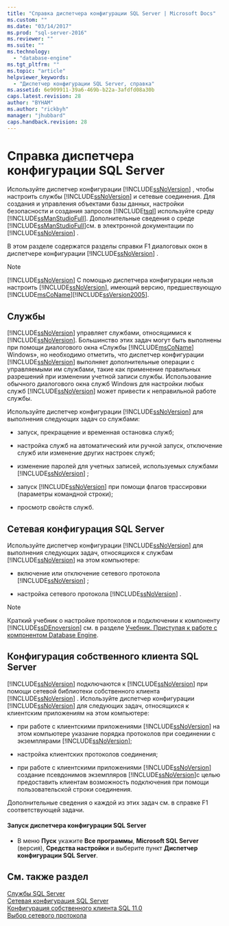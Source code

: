 ```yaml
---
title: "Справка диспетчера конфигурации SQL Server | Microsoft Docs"
ms.custom: ""
ms.date: "03/14/2017"
ms.prod: "sql-server-2016"
ms.reviewer: ""
ms.suite: ""
ms.technology: 
  - "database-engine"
ms.tgt_pltfrm: ""
ms.topic: "article"
helpviewer_keywords: 
  - "Диспетчер конфигурации SQL Server, справка"
ms.assetid: 6e909911-39a6-469b-b22a-3afdfd08a30b
caps.latest.revision: 28
author: "BYHAM"
ms.author: "rickbyh"
manager: "jhubbard"
caps.handback.revision: 28
---
```

# Справка диспетчера конфигурации SQL Server
  Используйте диспетчер конфигурации [!INCLUDE[ssNoVersion](../../includes/ssnoversion-md.md)] , чтобы настроить службы [!INCLUDE[ssNoVersion](../../includes/ssnoversion-md.md)] и сетевые соединения. Для создания и управления объектами базы данных, настройки безопасности и создания запросов [!INCLUDE[tsql](../../includes/tsql-md.md)] используйте среду [!INCLUDE[ssManStudioFull](../../includes/ssmanstudiofull-md.md)]. Дополнительные сведения о среде [!INCLUDE[ssManStudioFull](../../includes/ssmanstudiofull-md.md)]см. в электронной документации по [!INCLUDE[ssNoVersion](../../includes/ssnoversion-md.md)] .  
  
 В этом разделе содержатся разделы справки F1 диалоговых окон в диспетчере конфигурации [!INCLUDE[ssNoVersion](../../includes/ssnoversion-md.md)] .  
  
> [!NOTE]  
>  [!INCLUDE[ssNoVersion](../../includes/ssnoversion-md.md)] С помощью диспетчера конфигурации нельзя настроить [!INCLUDE[ssNoVersion](../../includes/ssnoversion-md.md)], имеющий версию, предшествующую [!INCLUDE[msCoName](../../includes/msconame-md.md)][!INCLUDE[ssVersion2005](../../includes/ssversion2005-md.md)].  
  
## Службы  
 [!INCLUDE[ssNoVersion](../../includes/ssnoversion-md.md)] управляет службами, относящимися к [!INCLUDE[ssNoVersion](../../includes/ssnoversion-md.md)]. Большинство этих задач могут быть выполнены при помощи диалогового окна «Службы [!INCLUDE[msCoName](../../includes/msconame-md.md)] Windows», но необходимо отметить, что диспетчер конфигурации [!INCLUDE[ssNoVersion](../../includes/ssnoversion-md.md)] выполняет дополнительные операции с управляемыми им службами, такие как применение правильных разрешений при изменении учетной записи службы. Использование обычного диалогового окна служб Windows для настройки любых служб [!INCLUDE[ssNoVersion](../../includes/ssnoversion-md.md)] может привести к неправильной работе службы.  
  
 Используйте диспетчер конфигурации [!INCLUDE[ssNoVersion](../../includes/ssnoversion-md.md)] для выполнения следующих задач со службами:  
  
-   запуск, прекращение и временная остановка служб;  
  
-   настройка служб на автоматический или ручной запуск, отключение служб или изменение других настроек служб;  
  
-   изменение паролей для учетных записей, используемых службами [!INCLUDE[ssNoVersion](../../includes/ssnoversion-md.md)] ;  
  
-   запуск [!INCLUDE[ssNoVersion](../../includes/ssnoversion-md.md)] при помощи флагов трассировки (параметры командной строки);  
  
-   просмотр свойств служб.  
  
## Сетевая конфигурация SQL Server  
 Используйте диспетчер конфигурации [!INCLUDE[ssNoVersion](../../includes/ssnoversion-md.md)] для выполнения следующих задач, относящихся к службам [!INCLUDE[ssNoVersion](../../includes/ssnoversion-md.md)] на этом компьютере:  
  
-   включение или отключение сетевого протокола [!INCLUDE[ssNoVersion](../../includes/ssnoversion-md.md)] ;  
  
-   настройка сетевого протокола [!INCLUDE[ssNoVersion](../../includes/ssnoversion-md.md)] .  
  
> [!NOTE]  
>  Краткий учебник о настройке протоколов и подключении к компоненту [!INCLUDE[ssDEnoversion](../../includes/ssdenoversion-md.md)] см. в разделе [Учебник. Приступая к работе с компонентом Database Engine](../../relational-databases/tutorial-getting-started-with-the-database-engine.md).  
  
## Конфигурация собственного клиента SQL Server  
 [!INCLUDE[ssNoVersion](../../includes/ssnoversion-md.md)] подключаются к [!INCLUDE[ssNoVersion](../../includes/ssnoversion-md.md)] при помощи сетевой библиотеки собственного клиента [!INCLUDE[ssNoVersion](../../includes/ssnoversion-md.md)] . Используйте диспетчер конфигурации [!INCLUDE[ssNoVersion](../../includes/ssnoversion-md.md)] для следующих задач, относящихся к клиентским приложениям на этом компьютере:  
  
-   при работе с клиентскими приложениями [!INCLUDE[ssNoVersion](../../includes/ssnoversion-md.md)] на этом компьютере указание порядка протоколов при соединении с экземплярами [!INCLUDE[ssNoVersion](../../includes/ssnoversion-md.md)];  
  
-   настройка клиентских протоколов соединения;  
  
-   при работе с клиентскими приложениями [!INCLUDE[ssNoVersion](../../includes/ssnoversion-md.md)] создание псевдонимов экземпляров [!INCLUDE[ssNoVersion](../../includes/ssnoversion-md.md)]с целью предоставить клиентам возможность подключения при помощи пользовательской строки соединения.  
  
 Дополнительные сведения о каждой из этих задач см. в справке F1 соответствующей задачи.  
  
#### Запуск диспетчера конфигурации SQL Server  
  
-   В меню **Пуск** укажите **Все программы**, **Microsoft SQL Server** (версия), **Средства настройки** и выберите пункт **Диспетчер конфигурации SQL Server**.  
  
## См. также раздел  
 [Службы SQL Server](../../tools/configuration-manager/sql-server-services.md)   
 [Сетевая конфигурация SQL Server](../../tools/configuration-manager/sql-server-network-configuration.md)   
 [Конфигурация собственного клиента SQL 11.0](../../tools/configuration-manager/sql-native-client-11-0-configuration.md)   
 [Выбор сетевого протокола](../Topic/Choosing%20a%20Network%20Protocol.md)  
  
  
